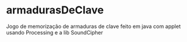 armadurasDeClave
================

Jogo de memorização de armaduras de clave 
feito em java com applet usando Processing e a lib SoundCipher
